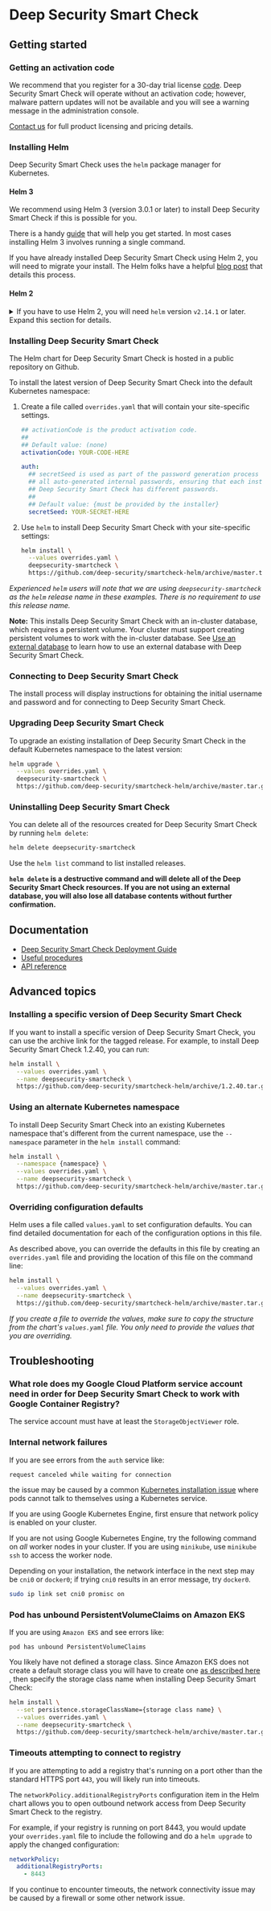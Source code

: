 # Deep Security Smart Check

## Getting started

### Getting an activation code

We recommend that you register for a 30-day trial license [code](https://go2.trendmicro.com/geoip/trial-168). Deep Security Smart Check will operate without an activation code; however, malware pattern updates will not be available and you will see a warning message in the administration console.

[Contact us](https://resources.trendmicro.com/Hybrid-Cloud-Security-Contact-Us.html) for full product licensing and pricing details.

### Installing Helm

Deep Security Smart Check uses the `helm` package manager for Kubernetes.

#### Helm 3

We recommend using Helm 3 (version 3.0.1 or later) to install Deep Security Smart Check if this is possible for you.

There is a handy [guide](https://helm.sh/docs/intro/install/) that will help you get started. In most cases installing Helm 3 involves running a single command.

If you have already installed Deep Security Smart Check using Helm 2, you will need to migrate your install. The Helm folks have a helpful [blog post](https://helm.sh/blog/migrate-from-helm-v2-to-helm-v3/) that details this process.

#### Helm 2

<details>
<summary>If you have to use Helm 2, you will need <code>helm</code> version <code>v2.14.1</code> or later. Expand this section for details.</summary>

There's a handy [quickstart](https://docs.helm.sh/using_helm/#quickstart) that will help you get started, or if you like living dangerously:

```sh
curl -L https://git.io/get_helm.sh | bash
```

Helm has a cluster-side component called `tiller` that needs to be installed as well.

Make sure that your `kubectl` context is set correctly to point to your cluster:

```sh
kubectl config current-context
```

_If your `kubectl` context is not pointing to your cluster, use `kubectl config get-contexts` and `kubectl config use-context` to set it, or if you are using Google Cloud Platform follow the instructions in the **Connect to the cluster** dialog available by clicking the **Connect** button beside your cluster information in the console._

Configure a service account for `tiller` and install:

```sh
kubectl create serviceaccount \
  --namespace kube-system \
  tiller

kubectl create clusterrolebinding tiller-cluster-role \
  --clusterrole=cluster-admin \
  --serviceaccount=kube-system:tiller

helm init --service-account tiller
```

Use `helm version` to confirm that you have at least version `v2.14.1` of the client and server installed.

_Note: the commands above will give `tiller` full cluster administrator privileges. Review [Securing your Helm Installation](https://docs.helm.sh/using_helm/#securing-your-helm-installation) for help on what to consider when setting up Helm in your cluster._

</details>

### Installing Deep Security Smart Check

The Helm chart for Deep Security Smart Check is hosted in a public repository on Github.

To install the latest version of Deep Security Smart Check into the default Kubernetes namespace:

1. Create a file called `overrides.yaml` that will contain your site-specific settings.

   ```yaml
   ## activationCode is the product activation code.
   ##
   ## Default value: (none)
   activationCode: YOUR-CODE-HERE

   auth:
     ## secretSeed is used as part of the password generation process for
     ## all auto-generated internal passwords, ensuring that each installation of
     ## Deep Security Smart Check has different passwords.
     ##
     ## Default value: {must be provided by the installer}
     secretSeed: YOUR-SECRET-HERE
   ```

2. Use `helm` to install Deep Security Smart Check with your site-specific settings:

   ```sh
   helm install \
     --values overrides.yaml \
     deepsecurity-smartcheck \
     https://github.com/deep-security/smartcheck-helm/archive/master.tar.gz
   ```

_Experienced `helm` users will note that we are using `deepsecurity-smartcheck` as the `helm` release name in these examples. There is no requirement to use this release name._

**Note:** This installs Deep Security Smart Check with an in-cluster database, which requires a persistent volume. Your cluster must support creating persistent volumes to work with the in-cluster database. See [Use an external database](https://github.com/deep-security/smartcheck-helm/wiki/Use-an-external-database) to learn how to use an external database with Deep Security Smart Check.

### Connecting to Deep Security Smart Check

The install process will display instructions for obtaining the initial username and password and for connecting to Deep Security Smart Check.

### Upgrading Deep Security Smart Check

To upgrade an existing installation of Deep Security Smart Check in the default Kubernetes namespace to the latest version:

```sh
helm upgrade \
  --values overrides.yaml \
  deepsecurity-smartcheck \
  https://github.com/deep-security/smartcheck-helm/archive/master.tar.gz
```

### Uninstalling Deep Security Smart Check

You can delete all of the resources created for Deep Security Smart Check by running `helm delete`:

```sh
helm delete deepsecurity-smartcheck
```

Use the `helm list` command to list installed releases.

**`helm delete` is a destructive command and will delete all of the Deep Security Smart Check resources. If you are not using an external database, you will also lose all database contents without further confirmation.**

## Documentation

- [Deep Security Smart Check Deployment Guide](https://deep-security.github.io/smartcheck-docs/admin_docs/admin.html)
- [Useful procedures](https://github.com/deep-security/smartcheck-helm/wiki)
- [API reference](https://deep-security.github.io/smartcheck-docs/api/index.html)

## Advanced topics

### Installing a specific version of Deep Security Smart Check

If you want to install a specific version of Deep Security Smart Check, you can use the archive link for the tagged release. For example, to install Deep Security Smart Check 1.2.40, you can run:

```sh
helm install \
  --values overrides.yaml \
  --name deepsecurity-smartcheck \
  https://github.com/deep-security/smartcheck-helm/archive/1.2.40.tar.gz
```

### Using an alternate Kubernetes namespace

To install Deep Security Smart Check into an existing Kubernetes namespace that's different from the current namespace, use the `--namespace` parameter in the `helm install` command:

```sh
helm install \
  --namespace {namespace} \
  --values overrides.yaml \
  --name deepsecurity-smartcheck \
  https://github.com/deep-security/smartcheck-helm/archive/master.tar.gz
```

### Overriding configuration defaults

Helm uses a file called `values.yaml` to set configuration defaults. You can find detailed documentation for each of the configuration options in this file.

As described above, you can override the defaults in this file by creating an `overrides.yaml` file and providing the location of this file on the command line:

```sh
helm install \
  --values overrides.yaml \
  --name deepsecurity-smartcheck \
  https://github.com/deep-security/smartcheck-helm/archive/master.tar.gz
```

_If you create a file to override the values, make sure to copy the structure from the chart's `values.yaml` file. You only need to provide the values that you are overriding._

## Troubleshooting

### What role does my Google Cloud Platform service account need in order for Deep Security Smart Check to work with Google Container Registry?

The service account must have at least the `StorageObjectViewer` role.

### Internal network failures

If you are see errors from the `auth` service like:

```text
request canceled while waiting for connection
```

the issue may be caused by a common [Kubernetes installation issue](https://github.com/kubernetes/kubernetes/issues/61593#issuecomment-376405711) where pods cannot talk to themselves using a Kubernetes service.

If you are using Google Kubernetes Engine, first ensure that network policy is enabled on your cluster.

If you are not using Google Kubernetes Engine, try the following command on _all_ worker nodes in your cluster. If you are using `minikube`, use `minikube ssh` to access the worker node.

Depending on your installation, the network interface in the next step may be `cni0` or `docker0`; if trying `cni0` results in an error message, try `docker0`.

```sh
sudo ip link set cni0 promisc on
```

### Pod has unbound PersistentVolumeClaims on Amazon EKS

If you are using `Amazon EKS` and see errors like:

```text
pod has unbound PersistentVolumeClaims
```

You likely have not defined a storage class. Since Amazon EKS does not create a default storage class you will have to create one [as described here](https://docs.aws.amazon.com/eks/latest/userguide/storage-classes.html) , then specify the storage class name when installing Deep Security Smart Check:

```sh
helm install \
  --set persistence.storageClassName={storage class name} \
  --values overrides.yaml \
  --name deepsecurity-smartcheck \
  https://github.com/deep-security/smartcheck-helm/archive/master.tar.gz
```

### Timeouts attempting to connect to registry

If you are attempting to add a registry that's running on a port other than the standard HTTPS port `443`, you will likely run into timeouts.

The `networkPolicy.additionalRegistryPorts` configuration item in the Helm chart allows you to open outbound network access from Deep Security Smart Check to the registry.

For example, if your registry is running on port 8443, you would update your `overrides.yaml` file to include the following and do a `helm upgrade` to apply the changed configuration:

```yaml
networkPolicy:
  additionalRegistryPorts:
    - 8443
```

If you continue to encounter timeouts, the network connectivity issue may be caused by a firewall or some other network issue.
